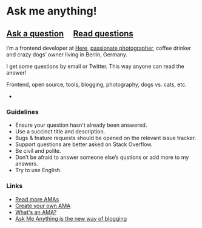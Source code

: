 # Ask me anything!

## [Ask a question](../../issues/new) &nbsp;&nbsp;&nbsp; [Read questions](../../issues?q=is%3Aissue+is%3Aclosed+sort%3Aupdated-desc)

I’m a frontend developer at [Here](https://here.com/en), [passionate photographer](http://morning.photos/), coffee drinker and crazy dogs’ owner living in Berlin, Germany.

I get some questions by email or Twitter. This way anyone can read the answer!

Frontend, open source, tools, blogging, photography, dogs vs. cats, etc.

-

### Guidelines

- Ensure your question hasn't already been answered.
- Use a succinct title and description.
- Bugs & feature requests should be opened on the relevant issue tracker.
- Support questions are better asked on Stack Overflow.
- Be civil and polite.
- Don’t be afraid to answer someone else’s qustions or add more to my answers.
- Try to use English.

### Links

- [Read more AMAs](https://github.com/sindresorhus/amas)
- [Create your own AMA](https://github.com/sindresorhus/amas/blob/master/create-ama.md)
- [What's an AMA?](https://en.wikipedia.org/wiki/Reddit#IAmA_and_AMA)
- [Ask Me Anything is the new way of blogging](https://medium.com/@sapegin/ask-me-anything-is-a-new-way-of-blogging-2653220e32db#.qalwqotgz)
